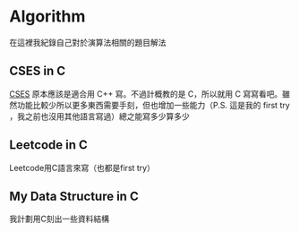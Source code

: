 # Algorithm

在這裡我紀錄自己對於演算法相關的題目解法

## CSES in C

[CSES](https://cses.fi/problemset/) 原本應該是適合用 C++ 寫。不過計概教的是 C，所以就用 C 寫寫看吧。雖然功能比較少所以更多東西需要手刻，但也增加一些能力（P.S. 這是我的 first try ，我之前也沒用其他語言寫過）總之能寫多少算多少

## Leetcode in C

Leetcode用C語言來寫（也都是first try）

## My Data Structure in C

我計劃用C刻出一些資料結構